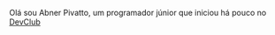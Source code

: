 Olá sou Abner Pivatto, um programador júnior que  iniciou  há pouco no <a href="https://rodolfomori.com.br/devclub">DevClub</a>
